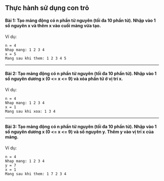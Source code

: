 ## Thực hành sử dụng con trỏ

#### Bài 1: Tạo mảng động có n phần tử nguyên (tối đa 10 phần tử). Nhập vào 1 số nguyên x và thêm x vào cuối mảng vừa tạo.

Ví dụ:
```
n = 4
Nhap mang: 1 2 3 4
x = 5
Mang sau khi them: 1 2 3 4 5
```

---

#### Bài 2: Tạo mảng động có n phần tử nguyên (tối đa 10 phần tử). Nhập vào 1 số nguyên dương x (0 <= x <= 9) và xóa phần tử ở vị trí x.

Ví dụ:
```
n = 4
Nhap mang: 1 2 3 4
x = 1
Mang sau khi xoa: 1 3 4
```

---

#### Bài 3: Tạo mảng động có n phần tử nguyên (tối đa 10 phần tử). Nhập vào 1 số nguyên dương x (0 <= x <= 9) và số nguyên y. Thêm y vào vị trí x của mảng.

Ví dụ:
```
n = 4
Nhap mang: 1 2 3 4
y = 7
x = 1
Mang sau khi them: 1 7 2 3 4
```
